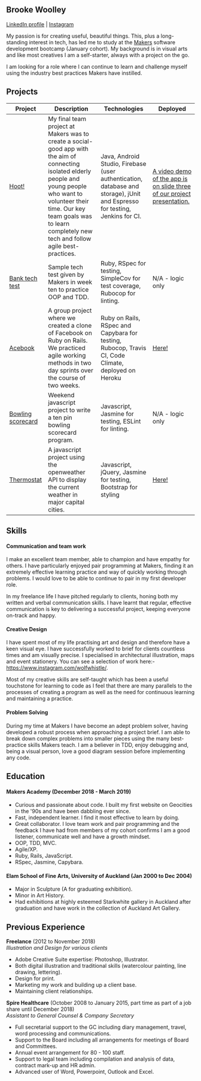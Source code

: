 ## Brooke Woolley

[LinkedIn profile](https://www.linkedin.com/in/brooke-woolley-5971b455/)  |   [Instagram](https://www.instagram.com/wolfwhistle/)

My passion is for creating useful, beautiful things.  This, plus a long-standing interest in tech, has led me to study at the [Makers](https://makers.tech/) software development bootcamp (January cohort). My background is in visual arts and like most creatives I am a self-starter, always with a project on the go.

I am looking for a role where I can continue to learn and challenge myself using the industry best practices Makers have instilled.

## Projects

| Project         | Description               | Technologies  | Deployed |
| --------------- |---------------------------|---------------|----------|
| [Hoot!](https://github.com/wise-social2/Hoot-App) | My final team project at Makers was to create a social-good app with the aim of connecting isolated elderly people and young people who want to volunteer their time.  Our key team goals was to learn completely new tech and follow agile best-practices.  | Java, Android Studio, Firebase (user authentication, database and storage), jUnit and Espresso for testing, Jenkins for CI. | [A video demo of the app is on slide three of our project presentation.](https://docs.google.com/presentation/d/1pBeTqIbbT3RfQt9Tmx7fHVA1MdCLl8py0lkka1uQwZc/edit#slide=id.g55be737238_0_43)  |
| [Bank tech test](https://github.com/brookewoolley/bank-tech-test)  | Sample tech test given by Makers in week ten to practice OOP and TDD. | Ruby, RSpec for testing, SimpleCov for test coverage, Rubocop for linting. | N/A - logic only  |
| [Acebook](https://github.com/brookewoolley/acebook-rails-template) | A group project where we created a clone of Facebook on Ruby on Rails. We practiced agile working methods in two day sprints over the course of two weeks. | Ruby on Rails, RSpec and Capybara for testing, Rubocop, Travis CI, Code Climate, deployed on Heroku | [Here!](https://acebook-template.herokuapp.com/)
| [Bowling scorecard](https://github.com/brookewoolley/bowling-challenge)| Weekend javascript project to write a ten pin bowling scorecard program. | Javascript, Jasmine for testing, ESLint for linting.| N/A - logic only |
| [Thermostat](https://github.com/brookewoolley/Thermostat) | A javascript project using the openweather API to display the current weather in major capital cities. | Javascript, jQuery, Jasmine for testing, Bootstrap for styling | [Here!](http://bwthermostat.surge.sh/) |


## Skills

#### Communication and team work

I make an excellent team member, able to champion and have empathy for others.  I have particularly enjoyed pair programming at Makers, finding it an extremely effective learning practice and way of quickly working through problems.  I would love to be able to continue to pair in my first developer role.

In my freelance life I have pitched regularly to clients, honing both my written and verbal communication skills. I have learnt that regular, effective communication is key to delivering a successful project, keeping everyone on-track and happy.  

#### Creative Design

I have spent most of my life practising art and design and therefore have a keen visual eye.  I have successfully worked to brief for clients countless times and am visually precise.  I specialised in architectural illustration, maps and event stationery.  You can see a selection of work here:- https://www.instagram.com/wolfwhistle/.   

Most of my creative skills are self-taught which has been a useful touchstone for learning to code as I feel that there are many parallels to the processes of creating a program as well as the need for continuous learning and maintaining a practice.

#### Problem Solving

During my time at Makers I have become an adept problem solver, having developed a robust process when approaching a project brief.  I am able to break down complex problems into smaller pieces using the many best-practice skills Makers teach.  I am a believer in TDD, enjoy debugging and, being a visual person, love a good diagram session before implementing any code.

## Education

#### Makers Academy (December 2018 - March 2019)

- Curious and passionate about code.  I built my first website on Geocities in the '90s and have been dabbling ever since.
- Fast, independent learner.  I find it most effective to learn by doing.
- Great collaborator. I love team work and pair programming and the feedback I have had from members of my cohort confirms I am a good listener, communicate well and have a growth mindset.
- OOP, TDD, MVC.
- Agile/XP.
- Ruby, Rails, JavaScript.
- RSpec, Jasmine, Capybara.

#### Elam School of Fine Arts, University of Auckland (Jan 2000 to Dec 2004)

- Major in Sculpture (A for graduating exhibition).
- Minor in Art History.
- Had exhibitions at highly esteemed Starkwhite gallery in Auckland after graduation and have work in the collection of Auckland Art Gallery.

## Previous Experience

**Freelance** (2012 to November 2018)    
*Illustration and Design for various clients*

- Adobe Creative Suite expertise: Photoshop, Illustrator.
- Both digital illustration and traditional skills (watercolour painting, line drawing, lettering).
- Design for print.
- Marketing my work and building up a client base.
- Maintaining client relationships.

**Spire Healthcare** (October 2008 to January 2015, part time as part of a job share until December 2018)   
*Assistant to General Counsel & Company Secretary*

- Full secretarial support to the GC including diary management, travel, word processing and communications.
- Support to the Board including all arrangements for meetings of Board and Committees.
- Annual event arrangement for 80 - 100 staff.
- Support to legal team including compilation and analysis of data, contract mark-up and HR admin.
- Advanced user of Word, Powerpoint, Outlook and Excel.
